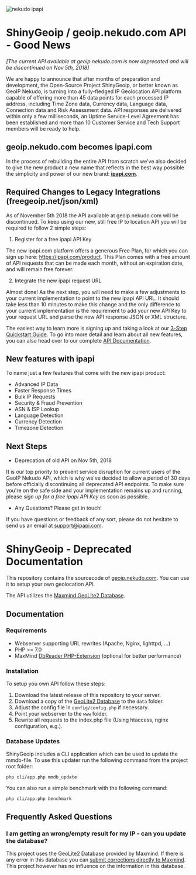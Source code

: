 ![nekudo ipapi](https://github.com/nekudocom/shiny_geoip/blob/master/warning-ipapi.jpg?raw=true)

# ShinyGeoip / geoip.nekudo.com API - Good News

*[The current API available at geoip.nekudo.com is now deprecated and will be discontinued on Nov 5th, 2018]*

We are happy to announce that after months of preparation and development, the Open-Source Project ShinyGeoip, or better known as GeoIP Nekudo, is turning into a fully-fledged IP Geolocation API platform capable of offering more than 45 data points for each processed IP address, including Time Zone data, Currency data, Language data, Connection data and Risk Assessment data. API responses are delivered within only a few milliseconds, an Uptime Service-Level Agreement has been established and more than 10 Customer Service and Tech Support members will be ready to help.  

## geoip.nekudo.com becomes ipapi.com

In the process of rebuilding the entire API from scratch we've also decided to give the new product a new name that reflects in the best way possible the simplicity and power of our new brand: **[ipapi.com](https://ipapi.com)**. 

## Required Changes to Legacy Integrations (freegeoip.net/json/xml) 

As of November 5th 2018 the API available at geoip.nekudo.com will be discontinued. To keep using our new, still free IP to location API you will be required to follow 2 simple steps: 

1. Register for a free ipapi API Key

The new ipapi.com platform offers a generous Free Plan, for which you can sign up here: https://ipapi.com/product. This Plan comes with a free amount of API requests that can be made each month, without an expiration date, and will remain free forever. 

2. Integrate the new ipapi request URL

Almost done! As the next step, you will need to make a few adjustments to your current implementation to point to the new ipapi API URL. It should take less than 10 minutes to make this change and the only difference to your current implementation is the requirement to add your new API Key to your request URL and parse the new API response JSON or XML structure.

The easiest way to learn more is signing up and taking a look at our [3-Step Quickstart Guide](https://ipapi.com/quickstart). To go into more detail and learn about all new features, you can also head over to our complete [API Documentation](https://ipapi.com/documentation). 

## New features with ipapi
To name just a few features that come with the new ipapi product: 

- Advanced IP Data
- Faster Response Times
- Bulk IP Requests
- Security & Fraud Prevention 
- ASN & ISP Lookup
- Language Detection
- Currency Detection
- Timezone Detection

## Next Steps

- Deprecation of old API on Nov 5th, 2018

It is our top priority to prevent service disruption for current users of the GeoIP Nekudo API, which is why we've decided to allow a period of 30 days before officially discontinuing all deprecated API endpoints. To make sure you're on the safe side and your implementation remains up and running, please *sign up for a free ipapi API Key* as soon as possible.

- Any Questions? Please get in touch!

If you have questions or feedback of any sort, please do not hesitate to send us an email at support@ipapi.com. 






ShinyGeoip - Deprecated Documentation
=====

This repository contains the sourcecode of [geoip.nekudo.com](http://geoip.nekudo.com). You can use it to setup
your own geolocation API. 

The API utilizes the [Maxmind GeoLite2 Database](http://dev.maxmind.com/geoip/geoip2/geolite2/).

## Documentation

### Requirements

* Webserver supporting URL rewrites (Apache, Nginx, lighttpd, ...)
* PHP >= 7.0
* MaxMind [DbReader PHP-Extension](https://github.com/maxmind/MaxMind-DB-Reader-php) (optional for better performance)


### Installation
To setup you own API follow these steps:

1. Download the latest release of this repository to your server.
2. Download a copy of the [GeoLite2 Database](http://dev.maxmind.com/geoip/geoip2/geolite2/) to the ```data``` folder.
3. Adjust the config file in `config/config.php` if necessary.
4. Point your webserver to the ```www``` folder.
5. Rewrite all requests to the index.php file (Using htaccess, nginx configuration, e.g.).

### Database Updates

ShinyGeoip includes a CLI application which can be used to update the mmdb-file. To use this updater
run the following command from the project root folder:

```php cli/app.php mmdb_update```

You can also run a simple benchmark with the following command:

```php cli/app.php benchmark```

## Frequently Asked Questions

### I am getting an wrong/empty result for my IP - can you update the database?

This project uses the GeoLite2 Database provided by Maxmind. If there is any error in this database you can [submit
corrections directly to Maxmind](https://support.maxmind.com/correction-faq/). This project however has no influence
on the information in this database.
